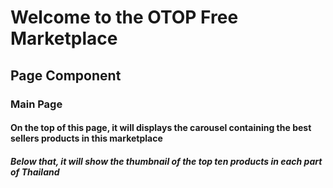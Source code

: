 # Welcome to the OTOP Free Marketplace

## Page Component

### Main Page

#### On the top of this page, it will displays the carousel containing the best sellers products in this marketplace

##### Below that, it will show the thumbnail of the top ten products in each part of Thailand

